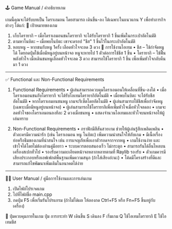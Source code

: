 🕹 Game Manual / คำอธิบายเกม

เกมนี้คุณจะได้รับบทเป็น โดราเอมอน โดยสามารถ เดินขึ้น-ลง ได้เฉพาะในแนวแกน Y เพื่อทำภารกิจต่างๆ ได้แก่:
🎯 เป้าหมายของเกม
1.	เก็บโดรายากิ – เมื่อโดราเอมอนชนโดรายากิ จะได้รับโดรายากิ 1 ชิ้นเพิ่มในกระเป๋าอัตโนมัติ
2.	ตามหาโนบิตะ – เมื่อพบโนบิตะ เขาจะดรอป "ชีส" 1 ชิ้นไว้ในกระเป๋าอัตโนมัติ
3.	หลบหนู – หากชนกับหนู 1ครั้ง เลือดหัวใจจะลด 3 ดวง
🧀 การใช้งานไอเทม
•	ชีส – ใช้กำจัดหนูได้ โดยกดปุ่มใช้เมื่อมีหนูอยู่บนหน้าจอ หนูจะหายไป 1 ตัวต่อการใช้ชีส 1 ชิ้น
•	โดรายากิ – ใช้ฟื้นพลังหัวใจ เมื่อเดินชนหนูเลือดหัวใจจะลด 3 ดวง สามารถใช้โดรายากิ 1 ชิ้น เพื่อเพิ่มหัวใจกลับคืนมา 1 ดวง
________________________________________

✅ Functional และ Non-Functional Requirements

1. Functional Requirements 
•	ผู้เล่นสามารถควบคุมโดราเอมอนให้เคลื่อนที่ขึ้น-ลงได้
•	เมื่อโดราเอมอนชนกับโดรายากิ จะได้รับไอเทมโดรายากิอัตโนมัติ
•	เมื่อพบโนบิตะ จะได้รับชีสอัตโนมัติ
•	หากโดราเอมอนชนหนู เกมจะรีเซ็ตโดยอัตโนมัติ
•	ผู้เล่นสามารถใช้ชีสเพื่อกำจัดหนู (เฉพาะเมื่อมีหนูอยู่บนหน้าจอ)
•	ผู้เล่นสามารถใช้โดรายากิเพื่อเพิ่มหัวใจเมื่อหัวใจลดลง
•	เกมจะลดหัวใจของโดราเอมอนลงทีละ 2 ดวงเมื่อชนหนู
•	แสดงจำนวนไอเทมและหัวใจบนหน้าจอให้ผู้เล่นทราบ

2. Non-Functional Requirements 
•	กราฟิกมีสีสันสวยงาม ช่วยให้ผู้เล่นรู้สึกเพลิดเพลิน
•	ตัวละครมีความน่ารัก (เช่น โดราเอมอน หนู โนบิตะ) เพิ่มความน่าสนใจให้กับเกม
•	มีเนื้อเรื่องย่อหรือธีมของเกมที่น่าสนใจ เช่น การผจญภัยเพื่อเอาตัวรอดจากจากหนู
•	เกมใช้งานง่าย และเข้าใจได้โดยไม่ต้องอ่านคู่มือยาว
•	ระบบควรตอบสนองเร็ว ไม่กระตุก
•	สามารถรันได้ลื่นไหลบนเครื่องสเปกทั่วไป 
•	รองรับความละเอียดหน้าจอหลากหลายตามที่ Raylib รองรับ
•	ตัวเกมควรมีเสียงประกอบหรือเอฟเฟกต์พื้นฐานเพิ่มความสนุก (ถ้าใส่เสียงอ่ะนะ)
•	โค้ดมีโครงสร้างที่ดีและสามารถแก้ไขพัฒนาเพิ่มเติมในอนาคตได้ง่าย
________________________________________

👨‍🏫 User Manual / คู่มือการใช้งานและการเล่นเกม

1.	เปิดไฟล์โปรเจคเกม
2.	ไปที่ไฟล์ชื่อ main.cpp
3.	กดปุ่ม F5 เพื่อเริ่มรันโปรแกรม
(ถ้าไม่ได้ผล ให้ลองกด Ctrl+F5 หรือ Fn+F5 ขึ้นอยู่กับเครื่อง)

🔘 ปุ่มควบคุมภายในเกม
ปุ่ม	การกระทำ
W	เดินขึ้น
S	เดินลง
F	เริ่มเกม
Q	ใช้ไอเทมโดรายากิ
E	ใช้ไอเทมชีส

